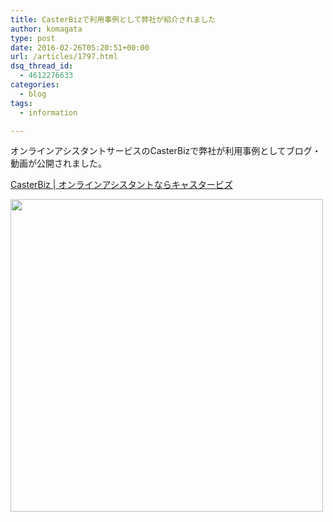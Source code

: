 ```yaml
---
title: CasterBizで利用事例として弊社が紹介されました
author: komagata
type: post
date: 2016-02-26T05:20:51+00:00
url: /articles/1797.html
dsq_thread_id:
  - 4612276633
categories:
  - blog
tags:
  - information

---
```

オンラインアシスタントサービスのCasterBizで弊社が利用事例としてブログ・動画が公開されました。

[CasterBiz | オンラインアシスタントならキャスタービズ][1]



[<img src="https://i.gyazo.com/171a632171df5b5e55efbb52b0bb5a84.png" alt="" width="500px" />][1]

 [1]: http://cast-er.com/